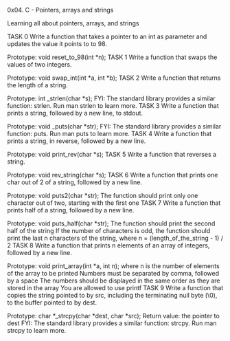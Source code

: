 0x04. C - Pointers, arrays and strings

Learning all about pointers, arrays, and strings

TASK 0 Write a function that takes a pointer to an int as parameter and updates the value it points to to 98.

Prototype: void reset_to_98(int *n);
TASK 1 Write a function that swaps the values of two integers.

Prototype: void swap_int(int *a, int *b);
TASK 2 Write a function that returns the length of a string.

Prototype: int _strlen(char *s);
FYI: The standard library provides a similar function: strlen. Run man strlen to learn more.
TASK 3 Write a function that prints a string, followed by a new line, to stdout.

Prototype: void _puts(char *str);
FYI: The standard library provides a similar function: puts. Run man puts to learn more.
TASK 4 Write a function that prints a string, in reverse, followed by a new line.

Prototype: void print_rev(char *s);
TASK 5 Write a function that reverses a string.

Prototype: void rev_string(char *s);
TASK 6 Write a function that prints one char out of 2 of a string, followed by a new line.

Prototype: void puts2(char *str);
The function should print only one character out of two, starting with the first one
TASK 7 Write a function that prints half of a string, followed by a new line.

Prototype: void puts_half(char *str);
The function should print the second half of the string
If the number of characters is odd, the function should print the last n characters of the string, where n = (length_of_the_string - 1) / 2
TASK 8 Write a function that prints n elements of an array of integers, followed by a new line.

Prototype: void print_array(int *a, int n);
where n is the number of elements of the array to be printed
Numbers must be separated by comma, followed by a space
The numbers should be displayed in the same order as they are stored in the array
You are allowed to use printf
TASK 9 Write a function that copies the string pointed to by src, including the terminating null byte (\0), to the buffer pointed to by dest.

Prototype: char *_strcpy(char *dest, char *src);
Return value: the pointer to dest
FYI: The standard library provides a similar function: strcpy. Run man strcpy to learn more.
